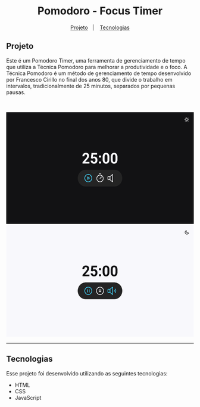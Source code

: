 <h1 align="center">Pomodoro - Focus Timer</h1>

<p align="center">
  <a href="#projeto">Projeto</a>&nbsp;&nbsp;&nbsp;|&nbsp;&nbsp;&nbsp;
  <a href="#tecnologias">Tecnologias</a>
</p>

## Projeto

Este é um Pomodoro Timer, uma ferramenta de gerenciamento de tempo que utiliza a Técnica Pomodoro para melhorar a produtividade e o foco. A Técnica Pomodoro é um método de gerenciamento de tempo desenvolvido por Francesco Cirillo no final dos anos 80, que divide o trabalho em intervalos, tradicionalmente de 25 minutos, separados por pequenas pausas.

<br>
<p align="center">
    <img src="../../assets/focustimer-darkmode.png" style="height: 300px"/>
    <img src="../../assets/focustimer-lightmode.png" style="height: 300px"/>
</p>

---

## Tecnologias

Esse projeto foi desenvolvido utilizando as seguintes tecnologias:

- HTML
- CSS
- JavaScript
